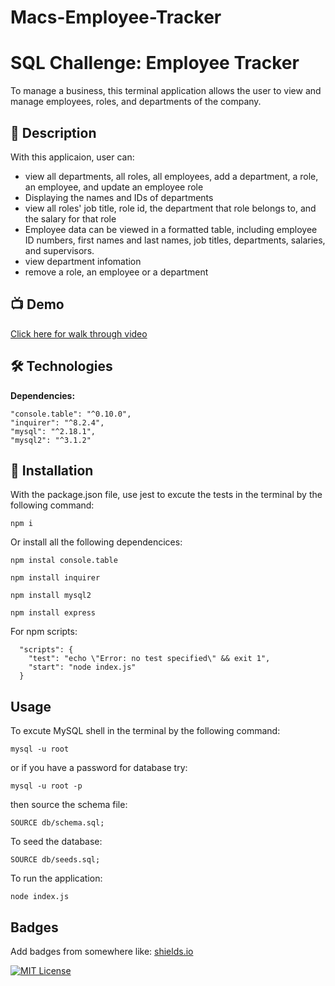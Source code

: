 # Macs-Employee-Tracker


# SQL Challenge: Employee Tracker

To manage a business, this terminal application allows the user to view and manage employees, roles, and departments of the company.


## 🚀 Description

With this applicaion, user can:
- view all departments, all roles, all employees, add a department, a role, an employee, and update an employee role
- Displaying the names and IDs of departments
- view all roles' job title, role id, the department that role belongs to, and the salary for that role
- Employee data can be viewed in a formatted table, including employee ID numbers, first names and last names, job titles, departments, salaries, and supervisors.
- view department infomation
- remove a role, an employee or a department

## 📺 Demo


[Click here for walk through video](https://user-images.githubusercontent.com/112605297/218927199-f4fce049-907c-447e-aa58-7154347dbe35.mov)
## 🛠 Technologies 


**Dependencies:** 

    "console.table": "^0.10.0",
    "inquirer": "^8.2.4",
    "mysql": "^2.18.1",
    "mysql2": "^3.1.2"

## 💾 Installation


With the package.json file, use jest to excute the tests in the terminal by the following command:
```
npm i
```

Or install all the following dependencices:
```
npm instal console.table

npm install inquirer

npm install mysql2

npm install express
```
For npm scripts:
```
  "scripts": {
    "test": "echo \"Error: no test specified\" && exit 1",
    "start": "node index.js"
  }
```
## Usage

To excute MySQL shell in the terminal by the following command:
```
mysql -u root
```
or if you have a password for database try:
```
mysql -u root -p
```
then source the schema file:
```
SOURCE db/schema.sql;
```
To seed the database:
```
SOURCE db/seeds.sql;
```
To run the application:
```
node index.js
```


## Badges

Add badges from somewhere like: [shields.io](https://shields.io/)

[![MIT License](https://img.shields.io/badge/License-MIT-green.svg)](https://choosealicense.com/licenses/mit/)

